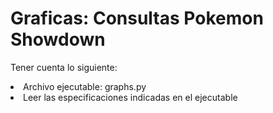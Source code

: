 # Graficas: Consultas Pokemon Showdown

<p> Tener cuenta lo siguiente:
<li> Archivo ejecutable: graphs.py
<li> Leer las especificaciones indicadas en el ejecutable
